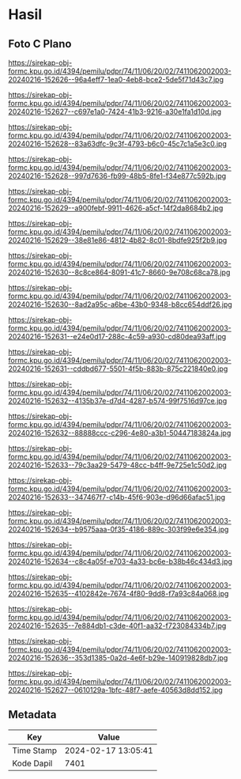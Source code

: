 # Hasil

## Foto C Plano

https://sirekap-obj-formc.kpu.go.id/4394/pemilu/pdpr/74/11/06/20/02/7411062002003-20240216-152626--96a4eff7-1ea0-4eb8-bce2-5de5f71d43c7.jpg

https://sirekap-obj-formc.kpu.go.id/4394/pemilu/pdpr/74/11/06/20/02/7411062002003-20240216-152627--c697e1a0-7424-41b3-9216-a30e1fa1d10d.jpg

https://sirekap-obj-formc.kpu.go.id/4394/pemilu/pdpr/74/11/06/20/02/7411062002003-20240216-152628--83a63dfc-9c3f-4793-b6c0-45c7c1a5e3c0.jpg

https://sirekap-obj-formc.kpu.go.id/4394/pemilu/pdpr/74/11/06/20/02/7411062002003-20240216-152628--997d7636-fb99-48b5-8fe1-f34e877c592b.jpg

https://sirekap-obj-formc.kpu.go.id/4394/pemilu/pdpr/74/11/06/20/02/7411062002003-20240216-152629--a900febf-9911-4626-a5cf-14f2da8684b2.jpg

https://sirekap-obj-formc.kpu.go.id/4394/pemilu/pdpr/74/11/06/20/02/7411062002003-20240216-152629--38e81e86-4812-4b82-8c01-8bdfe925f2b9.jpg

https://sirekap-obj-formc.kpu.go.id/4394/pemilu/pdpr/74/11/06/20/02/7411062002003-20240216-152630--8c8ce864-8091-41c7-8660-9e708c68ca78.jpg

https://sirekap-obj-formc.kpu.go.id/4394/pemilu/pdpr/74/11/06/20/02/7411062002003-20240216-152630--8ad2a95c-a6be-43b0-9348-b8cc654ddf26.jpg

https://sirekap-obj-formc.kpu.go.id/4394/pemilu/pdpr/74/11/06/20/02/7411062002003-20240216-152631--e24e0d17-288c-4c59-a930-cd80dea93aff.jpg

https://sirekap-obj-formc.kpu.go.id/4394/pemilu/pdpr/74/11/06/20/02/7411062002003-20240216-152631--cddbd677-5501-4f5b-883b-875c221840e0.jpg

https://sirekap-obj-formc.kpu.go.id/4394/pemilu/pdpr/74/11/06/20/02/7411062002003-20240216-152632--4135b37e-d7d4-4287-b574-99f7516d97ce.jpg

https://sirekap-obj-formc.kpu.go.id/4394/pemilu/pdpr/74/11/06/20/02/7411062002003-20240216-152632--88888ccc-c296-4e80-a3b1-50447183824a.jpg

https://sirekap-obj-formc.kpu.go.id/4394/pemilu/pdpr/74/11/06/20/02/7411062002003-20240216-152633--79c3aa29-5479-48cc-b4ff-9e725e1c50d2.jpg

https://sirekap-obj-formc.kpu.go.id/4394/pemilu/pdpr/74/11/06/20/02/7411062002003-20240216-152633--347467f7-c14b-45f6-903e-d96d66afac51.jpg

https://sirekap-obj-formc.kpu.go.id/4394/pemilu/pdpr/74/11/06/20/02/7411062002003-20240216-152634--b9575aaa-0f35-4186-889c-303f99e6e354.jpg

https://sirekap-obj-formc.kpu.go.id/4394/pemilu/pdpr/74/11/06/20/02/7411062002003-20240216-152634--c8c4a05f-e703-4a33-bc6e-b38b46c434d3.jpg

https://sirekap-obj-formc.kpu.go.id/4394/pemilu/pdpr/74/11/06/20/02/7411062002003-20240216-152635--4102842e-7674-4f80-9dd8-f7a93c84a068.jpg

https://sirekap-obj-formc.kpu.go.id/4394/pemilu/pdpr/74/11/06/20/02/7411062002003-20240216-152635--7e884db1-c3de-40f1-aa32-f723084334b7.jpg

https://sirekap-obj-formc.kpu.go.id/4394/pemilu/pdpr/74/11/06/20/02/7411062002003-20240216-152636--353d1385-0a2d-4e6f-b29e-140919828db7.jpg

https://sirekap-obj-formc.kpu.go.id/4394/pemilu/pdpr/74/11/06/20/02/7411062002003-20240216-152627--0610129a-1bfc-48f7-aefe-40563d8dd152.jpg


## Metadata

| Key        | Value               |
| ---------- | ------------------- |
| Time Stamp | 2024-02-17 13:05:41 |
| Kode Dapil | 7401                |



